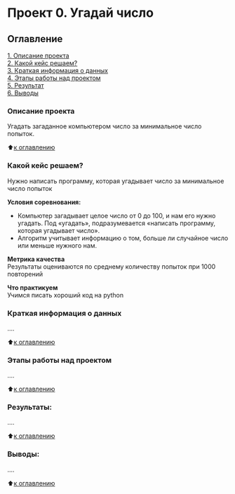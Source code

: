 # Проект 0. Угадай число

## Оглавление  
[1. Описание проекта](https://github.com/Grichick/sf_data_science/blob/main/README.md#Описание-проекта)  
[2. Какой кейс решаем?](https://github.com/Grichick/sf_data_science/blob/main/README.md#Какой-кейс-решаем)  
[3. Краткая информация о данных](https://github.com/Grichick/sf_data_science/blob/main/README.md#Краткая-информация-о-данных)  
[4. Этапы работы над проектом](https://github.com/Grichick/sf_data_science/blob/main/README.md#Этапы-работы-над-проектом)  
[5. Результат](https://github.com/Grichick/sf_data_science/blob/main/README.md#Результат)    
[6. Выводы](https://github.com/Grichick/sf_data_science/blob/main/README.md#Выводы) 

### Описание проекта    
Угадать загаданное компьютером число за минимальное число попыток.

:arrow_up:[к оглавлению](https://github.com/Grichick/sf_data_science/blob/main/README.md#Оглавление)


### Какой кейс решаем?    
Нужно написать программу, которая угадывает число за минимальное число попыток

**Условия соревнования:**  
- Компьютер загадывает целое число от 0 до 100, и нам его нужно угадать. Под «угадать», подразумевается «написать программу, которая угадывает число».
- Алгоритм учитывает информацию о том, больше ли случайное число или меньше нужного нам.

**Метрика качества**     
Результаты оцениваются по среднему количеству попыток при 1000 повторений

**Что практикуем**     
Учимся писать хороший код на python


### Краткая информация о данных
....
  
:arrow_up:[к оглавлению](.README.md#Оглавление)


### Этапы работы над проектом  
....

:arrow_up:[к оглавлению](.README.md#Оглавление)


### Результаты:  
....

:arrow_up:[к оглавлению](.README.md#Оглавление)


### Выводы:  
....

:arrow_up:[к оглавлению](.README.md#Оглавление)

